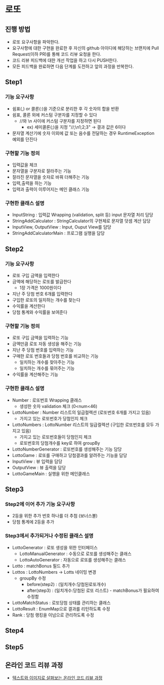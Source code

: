 # 로또
## 진행 방법
* 로또 요구사항을 파악한다.
* 요구사항에 대한 구현을 완료한 후 자신의 github 아이디에 해당하는 브랜치에 Pull Request(이하 PR)를 통해 코드 리뷰 요청을 한다.
* 코드 리뷰 피드백에 대한 개선 작업을 하고 다시 PUSH한다.
* 모든 피드백을 완료하면 다음 단계를 도전하고 앞의 과정을 반복한다.

## Step1
### 기능 요구사항
+ 쉼표(,) or 콜론(:)을 기준으로 분리한 후 각 숫자의 합을 반환
+ 쉼표, 콜론 외에 커스텀 구분자를 지정할 수 있다
    + //와 \n 사이에 커스텀 구분자를 지정하면 된다
        + ex) 세미콜론(;)을 지정 "//;\n1;2;3" -> 결과 값은 6이다
+ 문자열 계산기에 숫자 이외에 값 또는 음수를 전달하는 경우 RuntimeException 예외를 던진다

### 구현할 기능 정의
+ 입력값을 체크
+ 문자열을 구분자로 잘라주는 기능
+ 잘라진 문자열을 숫자로 바꿔 더해주는 기능
+ 입력,출력을 하는 기능 
+ 입력과 출력이 이루어지는 메인 클래스 기능

### 구현한 클래스 설명
+ InputString : 입력값 Wrapping (validation, split 등) input 문자열 처리 담당
+ StringAddCalculator : StringCalculator의 구현체로 문자열 덧셈 계산 담당
+ InputView, OutputView : Input, Ouput View를 담당
+ StringAddCalculatorMain : 프로그램 실행을 담당 

## Step2
### 기능 요구사항
+ 로또 구입 금액을 입력한다
+ 금액에 해당하는 로또를 발급한다
    + 1장 가격은 1000원이다
+ 지난 주 당첨 번호 6개를 입력한다
+ 구입한 로또의 일치하는 개수를 찾는다
+ 수익률을 계산한다
+ 당첨 통계와 수익률을 보여준다

### 구현할 기능 정의
+ 로또 구입 금액을 입력하는 기능
+ 금액만큼 로또 자동 생성을 해주는 기능
+ 지난 주 당첨 번호를 입력하는 기능
+ 구매한 로또 번호들과 당첨 번호를 비교하는 기능
    + 일치하는 개수를 찾아주는 기능
    + 일치하는 개수를 묶어주는 기능
+ 수익률을 계산해주는 기능

### 구현한 클래스 설명
+ Number : 로또번호 Wrapping 클래스
    + 생성한 숫자 validation 체크 (0<num<46)
+ LottoNumber : Number 리스트의 일급컬렉션 (로또번호 6개를 가지고 있음)
    + 가지고 있는 로또번호가 당첨인지 체크
+ LottoNumbers : LottoNumber 리스트의 일급컬렉션 (구입한 로또번호를 모두 가지고 있음)
    + 가지고 있는 로또번호들이 당첨인지 체크
    + 로또번호의 당첨개수를 key로 하여 groupBy
+ LottoNumberGenerator : 로또번호를 생성해주는 기능 담당
+ LottoGame : 로또를 구매하고 당첨결과를 알려주는 기능을 담당
+ InputView : 뷰 입력을 담당
+ OutputView : 뷰 출력을 담당
+ LottoGameMain : 실행을 위한 메인클래스 

## Step3
### Step2에 이어 추가 기능 요구사항
+ 2등을 위한 추가 번호 하나를 더 추첨 (보너스볼)
+ 당첨 통계에 2등을 추가

### Step3에서 추가되거나 수정된 클래스 설명
+ LottoGenerator : 로또 생성을 위한 인터페이스
    + LottoManualGenerator : 수동으로 로또를 생성해주는 클래스 
    + LottoAutoGenerator : 자동으로 로또를 생성해주는 클래스
+ Lotto : matchBonus 필드 추가
+ Lottos : LottoNumbers -> Lotts 네이밍 변경
    + groupBy 수정 
        + before(step2) : (일치개수:당첨된로또개수)
        + after(step3) : (일치개수:당첨된 로또 리스트) - matchBonus가 필요하여 수정함
+ LottoMatchStatus : 로또당첨 상태를 관리하는 클래스
+ LottoResult : EnumMap으로 결과를 리턴하도록 수정
+ Rank : 당첨 랭킹을 이넘으로 관리하도록 수정

## Step4

## Step5

## 온라인 코드 리뷰 과정
* [텍스트와 이미지로 살펴보는 온라인 코드 리뷰 과정](https://github.com/next-step/nextstep-docs/tree/master/codereview)